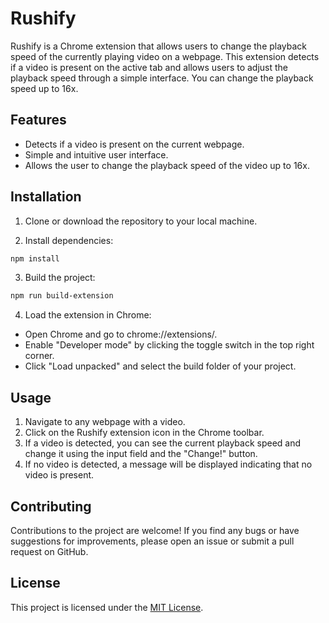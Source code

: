 
# Rushify 

Rushify is a Chrome extension that allows users to change the playback speed of the currently playing video on a webpage. This extension detects if a video is present on the active tab and allows users to adjust the playback speed through a simple interface. You can change the playback speed up to 16x.


## Features 

- Detects if a video is present on the current webpage.
- Simple and intuitive user interface.
- Allows the user to change the playback speed of the video up to 16x.



## Installation

1. Clone or download the repository to your local machine.

2. Install dependencies:

```bash
npm install
```

3. Build the project:

```bash
npm run build-extension
```
4. Load the extension in Chrome:

- Open Chrome and go to chrome://extensions/.
- Enable "Developer mode" by clicking the toggle switch in the top right corner.
- Click "Load unpacked" and select the build folder of your project.

    
## Usage

1. Navigate to any webpage with a video.
2. Click on the Rushify extension icon in the Chrome toolbar.
3. If a video is detected, you can see the current playback speed and change it using the input field and the "Change!" button.
4. If no video is detected, a message will be displayed indicating that no video is present.


## Contributing
Contributions to the project are welcome! If you find any bugs or have suggestions for improvements, please open an issue or submit a pull request on GitHub.
## License

This project is licensed under the [MIT License](https://github.com/Mobinshahidi/Rushify/blob/master/LICENSE).

